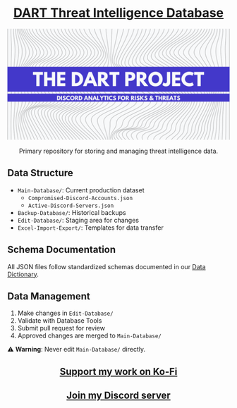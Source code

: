 <div align="center">

# [DART Threat Intelligence Database](https://thedartproject.github.io/)

![DART Project Logo](https://github.com/TheDARTProject/.github/blob/main/SCREENSHOTS/The-DART-Project.png)

Primary repository for storing and managing threat intelligence data.

</div>

## Data Structure
- `Main-Database/`: Current production dataset
  - `Compromised-Discord-Accounts.json`
  - `Active-Discord-Servers.json`
- `Backup-Database/`: Historical backups
- `Edit-Database/`: Staging area for changes
- `Excel-Import-Export/`: Templates for data transfer

## Schema Documentation
All JSON files follow standardized schemas documented in our [Data Dictionary](https://thedartproject.github.io/info).

## Data Management
1. Make changes in `Edit-Database/`
2. Validate with Database Tools
3. Submit pull request for review
4. Approved changes are merged to `Main-Database/`

⚠️ **Warning**: Never edit `Main-Database/` directly.

<div align="center">

## [Support my work on Ko-Fi](https://ko-fi.com/thatsinewave)

## [Join my Discord server](https://discord.gg/2nHHHBWNDw)

</div>
